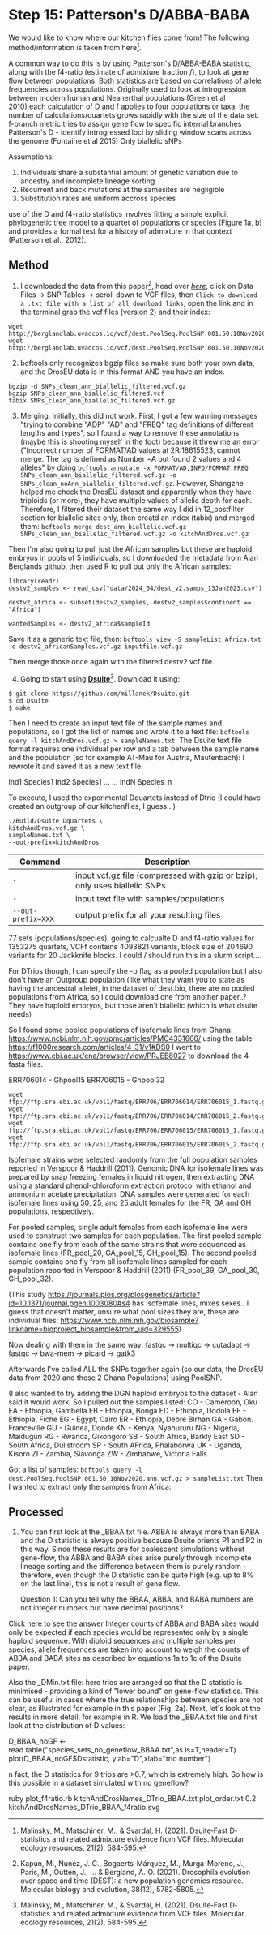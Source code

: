 # Step 15: Patterson's D/ABBA-BABA 

We would like to know where our kitchen flies come from! The following method/information is taken from here[^2].

A common way to do this is by using Patterson's D/ABBA-BABA statistic, along with the f4-ratio (estimate of admixture fraction *f*), to look at gene flow between populations. Both statistics are based on correlations of allele frequencies across populations.
Originally used to look at introgression between modern human and Neanerthal populations (Green et al 2010).each calculation of D and f applies to four populations or taxa, the number of calculations/quartets grows rapidly with the size of the data set. f-branch metric tries to assign gene flow to specific internal branches 
Patterson's D - identify introgressed loci by sliding window scans across the genome (Fontaine et al 2015)
Only biallelic sNPs 

Assumptions: 

1. Individuals share a substantial amount of genetic variation due to ancestry and incomplete lineage sorting
2. Recurrent and back mutations at the samesites are negligible
3. Substitution rates are uniform accross species

use of the D and f4-ratio statistics involves fitting a simple explicit phylogenetic tree model to a quartet of populations or species (Figure 1a, b) and provides a formal test for a history of admixture in that context (Patterson et al., 2012). 

## Method 
1. I downloaded the data from this paper[^1], head over *[here](https://dest.bio/)*, click on Data Files ->  SNP Tables -> scroll down to VCF files, then `Click to download a .txt file with a list of all download links`, open the link and in the terminal grab the vcf files (version 2) and their index: 

```
wget http://berglandlab.uvadcos.io/vcf/dest.PoolSeq.PoolSNP.001.50.10Nov2020.ann.vcf.gz
wget http://berglandlab.uvadcos.io/vcf/dest.PoolSeq.PoolSNP.001.50.10Nov2020.ann.vcf.gz.tbi
```

2. bcftools only recognizes bgzip files so make sure both your own data, and the DrosEU data is in this format AND you have an index.
   
```
bgzip -d SNPs_clean_ann_biallelic_filtered.vcf.gz
bgzip SNPs_clean_ann_biallelic_filtered.vcf
tabix SNPs_clean_ann_biallelic_filtered.vcf.gz
```

3. Merging. Initially, this did not work. First, I got a few warning messages "trying to combine "ADP" "AD" and "FREQ" tag definitions of different lengths and types", so I found a way to remove these annotations (maybe this is shooting myself in the foot) because it threw me an error ("Incorrect number of FORMAT/AD values at 2R:18615523, cannot merge. The tag is defined as Number =A but found 2 values and 4 alleles" by doing `bcftools annotate -x FORMAT/AD,INFO/FORMAT,FREQ SNPs_clean_ann_biallelic_filtered.vcf.gz -o SNPs_clean_noAnn_biallelic_filtered.vcf.gz`. However, Shangzhe helped me check the DrosEU dataset and apparently when they have triploids (or more), they have multiple values of allelic depth for each. Therefore, I filtered their dataset the same way I did in 12_postfilter section for biallelic sites only, then creatd an index (tabix) and merged them: `bcftools merge dest_ann_biallelic.vcf.gz SNPs_clean_ann_biallelic_filtered.vcf.gz -o kitchAndDros.vcf.gz`

Then I'm also going to pull just the African samples but these are haploid embryos in pools of 5 individuals, so I downloaded the metadata from Alan Berglands github, then used R to pull out only the African samples:

```
library(readr)
destv2_samples <- read_csv("data/2024_04/dest_v2.samps_13Jan2023.csv")

destv2_africa <- subset(destv2_samples, destv2_samples$continent == "Africa")

wantedSamples <- destv2_africa$sampleId
```

Save it as a generic text file, then:
`bcftools view -S sampleList_Africa.txt -o destv2_africanSamples.vcf.gz inputfile.vcf.gz`

Then merge those once again with the filtered destv2 vcf file. 


4. Going to start using **[Dsuite](https://github.com/millanek/Dsuite)**[^2]. Download it using:

```
$ git clone https://github.com/millanek/Dsuite.git
$ cd Dsuite
$ make
```

Then I need to create an input text file of the sample names and populations, so I got the list of names and wrote it to a text file: `bcftools query -l kitchAndDros.vcf.gz > sampleNames.txt`. The Dsuite text file format requires one individual per row and a tab between the sample name and the population (so for example AT-Mau for Austria, Mautenbach): I rewrote it and saved it as a new text file.

Ind1    Species1
Ind2    Species1
...     ...
IndN    Species_n

To execute, I used the experimental Dquartets instead of Dtrio (I could have created an outgroup of our kitchenflies, I guess...)

```
./Build/Dsuite Dquartets \
kitchAndDros.vcf.gz \
sampleNames.txt \
--out-prefix=kitchAndDros
```

| Command      | Description |
| ----------- | ----------- |
| `-` | input vcf.gz file (compressed with gzip or bzip), only uses biallelic SNPs |
| `-` | input text file with samples/populations |
| `--out-prefix=XXX` | output prefix for all your resulting files |

77 sets (populations/species), going to calcualte D and f4-ratio values for 1353275 quartets, VCFf contains 4093821 variants, block size of 204690 variants for 20 Jackknife blocks. I could / should run this in a slurm script.... 


For DTrios though, I can specify the -p flag as a pooled population but I also don't have an Outgroup population (like what they want you to state as having the ancestral allele), in the dataset of dest.bio, there are no pooled populations from Africa, so I could download one from another paper..? They have haploid embryos, but those aren't biallelic (which is what dsuite needs) 

So I found some pooled populations of isofemale lines from Ghana: https://www.ncbi.nlm.nih.gov/pmc/articles/PMC4331666/
using the table https://f1000research.com/articles/4-31/v1#DS0 I went to https://www.ebi.ac.uk/ena/browser/view/PRJEB8027 to download the 4 fasta files.

ERR706014 - Ghpool15
ERR706015 - Ghpool32
```
wget ftp://ftp.sra.ebi.ac.uk/vol1/fastq/ERR706/ERR706014/ERR706015_1.fastq.gz
wget ftp://ftp.sra.ebi.ac.uk/vol1/fastq/ERR706/ERR706014/ERR706015_2.fastq.gz
wget ftp://ftp.sra.ebi.ac.uk/vol1/fastq/ERR706/ERR706015/ERR706015_1.fastq.gz
wget ftp://ftp.sra.ebi.ac.uk/vol1/fastq/ERR706/ERR706015/ERR706015_2.fastq.gz
```
Isofemale strains were selected randomly from the full population samples reported in Verspoor & Haddrill (2011). Genomic DNA for isofemale lines was prepared by snap freezing females in liquid nitrogen, then extracting DNA using a standard phenol-chloroform extraction protocol with ethanol and ammonium acetate precipitation. DNA samples were generated for each isofemale lines using 50, 25, and 25 adult females for the FR, GA and GH populations, respectively.

For pooled samples, single adult females from each isofemale line were used to construct two samples for each population. The first pooled sample contains one fly from each of the same strains that were sequenced as isofemale lines (FR_pool_20, GA_pool_15, GH_pool_15). The second pooled sample contains one fly from all isofemale lines sampled for each population reported in Verspoor & Haddrill (2011) (FR_pool_39, GA_pool_30, GH_pool_32).






(This study https://journals.plos.org/plosgenetics/article?id=10.1371/journal.pgen.1003080#s4 has isofemale lines, mixes sexes.. I guess that doesn't matter, unsure what pool sizes they are, these are individual flies: https://www.ncbi.nlm.nih.gov/biosample?linkname=bioproject_biosample&from_uid=329555)

Now dealing with them in the same way:
fastqc -> multiqc -> cutadapt -> fastqc -> bwa-mem -> picard -> gatk3 

Afterwards I've called ALL the SNPs together again (so our data, the DrosEU data from 2020 and these 2 Ghana Populations) using PoolSNP. 


(I also wanted to try adding the DGN haploid embryos to the dataset - Alan said it would work! So I pulled out the samples listed:
CO - Cameroon, Oku
EA - Ethiopia, Gambella
EB - Ethiopia, Bonga 
ED - Ethiopia, Dodola
EF - Ethiopia, Fiche
EG - Egypt, Cairo
ER - Ethiopia, Debre Birhan 
GA - Gabon. Franceville
GU - Guinea, Donde
KN - Kenya, Nyahururu
NG - Nigeria, Maiduguri
RG - Rwanda, Gikongoro
SB - South Africa, Barkly East
SD - South Africa, Dullstroom
SP - South AFrica, Phalaborwa
UK - Uganda, Kisoro
ZI - Zambia, Siavonga
ZW - Zimbabwe, Victoria Falls 

Got a list of samples: `bcftools query -l dest.PoolSeq.PoolSNP.001.50.10Nov2020.ann.vcf.gz > sampleList.txt`
Then I wanted to extract only the samples from Africa: 



## Processed
1. You can first look at the _BBAA.txt file. ABBA is always more than BABA and the D statistic is always positive because Dsuite orients P1 and P2 in this way. Since these results are for coalescent simulations without gene-flow, the ABBA and BABA sites arise purely through incomplete lineage sorting and the difference between them is purely random - therefore, even though the D statistic can be quite high (e.g. up to 8% on the last line), this is not a result of gene flow.

   Question 1: Can you tell why the BBAA, ABBA, and BABA numbers are not integer numbers but have decimal positions?

Click here to see the answer
Integer counts of ABBA and BABA sites would only be expected if each species would be represented only by a single haploid sequence. With diploid sequences and multiple samples per species, allele frequences are taken into account to weigh the counts of ABBA and BABA sites as described by equations 1a to 1c of the Dsuite paper.

Also the _DMin.txt file: here trios are arranged so that the D statistic is minimised - providing a kind of "lower bound" on gene-flow statistics. This can be useful in cases where the true relationships between species are not clear, as illustrated for example in this paper (Fig. 2a).
Next, let's look at the results in more detail, for example in R. We load the _BBAA.txt file and first look at the distribution of D values:

D_BBAA_noGF <- read.table("species_sets_no_geneflow_BBAA.txt",as.is=T,header=T)
plot(D_BBAA_noGF$Dstatistic, ylab="D",xlab="trio number")

n fact, the D statistics for 9 trios are >0.7, which is extremely high. So how is this possible in a dataset simulated with no geneflow?

ruby plot_f4ratio.rb kitchAndDrosNames_DTrio_BBAA.txt plot_order.txt 0.2 kitchAndDrosNames_DTrio_BBAA_f4ratio.svg

[^1]: Kapun, M., Nunez, J. C., Bogaerts-Márquez, M., Murga-Moreno, J., Paris, M., Outten, J., ... & Bergland, A. O. (2021). Drosophila evolution over space and time (DEST): a new population genomics resource. Molecular biology and evolution, 38(12), 5782-5805.
[^2]: Malinsky, M., Matschiner, M., & Svardal, H. (2021). Dsuite‐Fast D‐statistics and related admixture evidence from VCF files. Molecular ecology resources, 21(2), 584-595.
